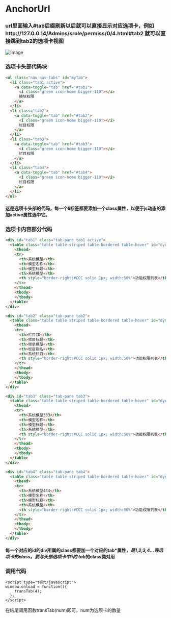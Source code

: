 # AnchorUrl
### url里面输入#tab后缀刷新以后就可以直接显示对应选项卡，例如http://127.0.0.14/Admins/srole/permiss/0/4.html#tab2 就可以直接跳到tab2的选项卡视图

![image](https://cdn-std.dprcdn.net/files/acc_570706/0Ab3Yi)

### 选项卡头部代码块
``` html
<ul class="nav nav-tabs" id="myTab">
  <li class="tab1 active">
    <a data-toggle="tab" href="#tab1">
      <i class="green icon-home bigger-110"></i>
      模块权限
    </a>
  </li>
  <li class="tab2">
    <a data-toggle="tab" href="#tab2">
      <i class="green icon-home bigger-110"></i>
      栏目权限
    </a>
  </li>
  <li class="tab3">
    <a data-toggle="tab" href="#tab3">
      <i class="green icon-home bigger-110"></i>
      栏目权限
    </a>
  </li>
  <li class="tab4">
    <a data-toggle="tab" href="#tab4">
      <i class="green icon-home bigger-110"></i>
      栏目权限
    </a>
  </li>
</ul>
  ```
#### 这是选项卡头部的代码，每一个li标签都要添加一个class属性，以便于js动态的添加active属性选中它。

### 选项卡内容部分代码
``` html
<div id="tab1" class="tab-pane tab1 active">
  <table class="table table-striped table-bordered table-hover" id="dynamic-table">
    <thead>
    <tr>
      <th>系统模型</th>
      <th>模型名称</th>
      <th>模型标题</th>									
      <th>系统模型</th>
      <th style="border-right:#CCC solid 1px; width:50%">功能权限列表</th>
    </tr>
    </thead>
    <tbody>
    </tbody>
  </table>								
</div>

<div id="tab2" class="tab-pane tab2">
  <table class="table table-striped table-bordered table-hover" id="dynamic-table">
    <thead>
    <tr>
      <th>栏目ID</th>
      <th>栏目标题</th>
      <th>继承模型</th>
      <th>栏目别名</th>
      <th>系统栏目</th>
      <th style="border-right:#CCC solid 1px; width:50%">功能权限列表</th>
    </tr>
    </thead>
    <tbody>
    </tbody>
  </table>								
</div>

<div id="tab3" class="tab-pane tab3">
  <table class="table table-striped table-bordered table-hover" id="dynamic-table">
    <thead>
    <tr>
      <th>系统模型333</th>
      <th>模型名称</th>
      <th>模型标题</th>									
      <th>系统模型</th>
      <th style="border-right:#CCC solid 1px; width:50%">功能权限列表</th>
    </tr>
    </thead>
    <tbody>
    </tbody>
  </table>								
</div>

<div id="tab4" class="tab-pane tab4">
  <table class="table table-striped table-bordered table-hover" id="dynamic-table">
    <thead>
    <tr>
      <th>系统模型444</th>
      <th>模型名称</th>
      <th>模型标题</th>									
      <th>系统模型</th>
      <th style="border-right:#CCC solid 1px; width:50%">功能权限列表</th>
    </tr>
    </thead>
    <tbody>
    </tbody>
  </table>								
</div>
```

#### 每一个对应的id的div所属的class都要加一个对应的tab*属性，*是1,2,3,4...等选项卡的class，要与头部选项卡中li的 tab*的class类对用

### 调用代码
```
<script type="text/javascript">
window.onload = function(){
    transTab(4);
  };
</script>
```
在结尾调用函数transTab(num)即可，num为选项卡的数量
